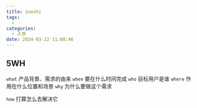 ```yaml
---
title: zuoshi
tags:
  - 
categories:
  - 入世
date: 2024-03-22 11:08:46
---
```


## 5WH

`what` 产品背景、需求的由来
`when` 要在什么时间完成
`who` 目标用户是谁
`where` 作用在什么位置和场景
`why` 为什么要做这个需求

`how` 打算怎么去解决它